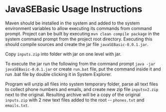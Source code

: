 JavaSEBasic Usage Instructions
===========

Maven should be installed in the system and added to the system environment variables to allow executing its commands from command prompt. Project can be built by executing `mvn clean compile package` in the system command prompt from the project root directory. Executing this should compile sources and create the jar file `javaSEBasic-0.0.1.jar`.

Copy `inputs.zip` into folder with jar on one level with jar.

To execute the jar run the following from the command prompt `java -jar javaSEBasic-0.0.1.jar` or create `run.bat` file, put the command inside it and run .bat file by double clicking it in System Explorer.

Program will unzip all files into system temporary folder, parse all text files to collect phone numbers and emails, and create new zip file `inputsv2.zip` next to the original. Resulting archive will be a copy of the original `inputs.zip` with 2 new text files added to the root -- `phones.txt` and `emails.txt`.

